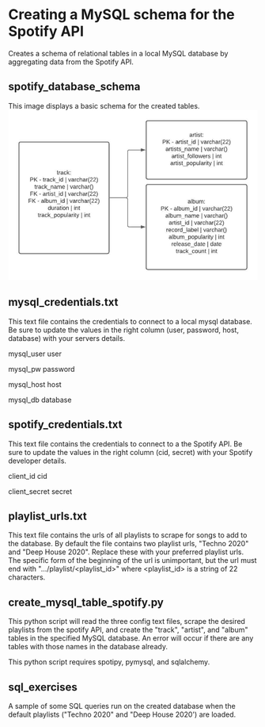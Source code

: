 # Creating a MySQL schema for the Spotify API
Creates a schema of relational tables in a local MySQL database by aggregating data from the Spotify API.


## spotify_database_schema
This image displays a basic schema for the created tables.
![Schema](https://github.com/cisteele/creating_mysql_schema_spotify_api/blob/main/spotify_database_schema.jpeg?raw=true)


## mysql_credentials.txt
This text file contains the credentials to connect to a local mysql database.  Be sure to update the values in the right column (user, password, host, database) with your servers details.

mysql_user user

mysql_pw password

mysql_host host

mysql_db database


## spotify_credentials.txt
This text file contains the credentials to connect to a the Spotify API.  Be sure to update the values in the right column (cid, secret) with your Spotify developer details.

client_id cid

client_secret secret


## playlist_urls.txt
This text file contains the urls of all playlists to scrape for songs to add to the database.  By default the file contains two playlist urls, "Techno 2020" and "Deep House 2020".  Replace these with your preferred playlist urls.  The specific form of the beginning of the url is unimportant, but the url must end with ".../playlist/<playlist_id>" where <playlist_id> is a string of 22 characters.  


## create_mysql_table_spotify.py
This python script will read the three config text files, scrape the desired playlists from the spotify API, and create the "track", "artist", and "album" tables in the specified MySQL database.  An error will occur if there are any tables with those names in the database already. 

This python script requires spotipy, pymysql, and sqlalchemy.


## sql_exercises
A sample of some SQL queries run on the created database when the default playlists ("Techno 2020" and "Deep House 2020') are loaded.
